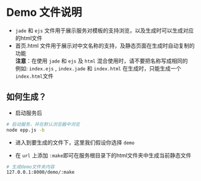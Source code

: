 # Demo 文件说明
* `jade` 和 `ejs` 文件用于展示服务对模板的支持浏览，以及生成时可以生成对应的html文件  
* 首页.html 文件用于展示对中文名称的支持，及静态页面在生成时自动复制的功能  
__注意__：在使用 `jade` 和 `ejs` 及 `html` 混合使用时，请不要把名称写成相同的  
例如: `index.ejs` , `index.jade` 和 `index.html` 在生成时，只能生成一个 `index.html`文件

## 如何生成？
* 启动服务后
```sh
# 启动服务，并在默认浏览器中浏览
node epp.js -b
```
* 进入到要生成的文件下，这里我们假设你选择 `demo`

* 在 `url` 上添加 `:make`即可在服务根目录下的html文件夹中生成当前静态文件
```sh
# 生成demo文件夹内容
127.0.0.1:8000/demo/:make
```  
